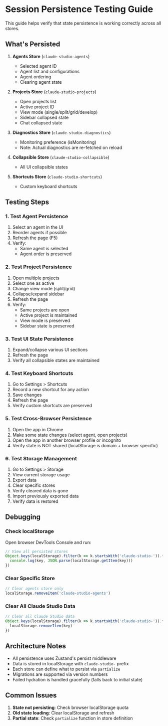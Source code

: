 # Session Persistence Testing Guide

This guide helps verify that state persistence is working correctly across all stores.

## What's Persisted

1. **Agents Store** (`claude-studio-agents`)
   - Selected agent ID
   - Agent list and configurations
   - Agent ordering
   - Clearing agent state

2. **Projects Store** (`claude-studio-projects`)
   - Open projects list
   - Active project ID
   - View mode (single/split/grid/develop)
   - Sidebar collapsed state
   - Chat collapsed state

3. **Diagnostics Store** (`claude-studio-diagnostics`)
   - Monitoring preference (isMonitoring)
   - Note: Actual diagnostics are re-fetched on reload

4. **Collapsible Store** (`claude-studio-collapsible`)
   - All UI collapsible states

5. **Shortcuts Store** (`claude-studio-shortcuts`)
   - Custom keyboard shortcuts

## Testing Steps

### 1. Test Agent Persistence
1. Select an agent in the UI
2. Reorder agents if possible
3. Refresh the page (F5)
4. Verify:
   - Same agent is selected
   - Agent order is preserved

### 2. Test Project Persistence
1. Open multiple projects
2. Select one as active
3. Change view mode (split/grid)
4. Collapse/expand sidebar
5. Refresh the page
6. Verify:
   - Same projects are open
   - Active project is maintained
   - View mode is preserved
   - Sidebar state is preserved

### 3. Test UI State Persistence
1. Expand/collapse various UI sections
2. Refresh the page
3. Verify all collapsible states are maintained

### 4. Test Keyboard Shortcuts
1. Go to Settings > Shortcuts
2. Record a new shortcut for any action
3. Save changes
4. Refresh the page
5. Verify custom shortcuts are preserved

### 5. Test Cross-Browser Persistence
1. Open the app in Chrome
2. Make some state changes (select agent, open projects)
3. Open the app in another browser profile or incognito
4. Verify state is NOT shared (localStorage is domain + browser specific)

### 6. Test Storage Management
1. Go to Settings > Storage
2. View current storage usage
3. Export data
4. Clear specific stores
5. Verify cleared data is gone
6. Import previously exported data
7. Verify data is restored

## Debugging

### Check localStorage
Open browser DevTools Console and run:
```javascript
// View all persisted stores
Object.keys(localStorage).filter(k => k.startsWith('claude-studio-')).forEach(key => {
  console.log(key, JSON.parse(localStorage.getItem(key)))
})
```

### Clear Specific Store
```javascript
// Clear agents store only
localStorage.removeItem('claude-studio-agents')
```

### Clear All Claude Studio Data
```javascript
// Clear all Claude Studio data
Object.keys(localStorage).filter(k => k.startsWith('claude-studio-')).forEach(key => {
  localStorage.removeItem(key)
})
```

## Architecture Notes

- All persistence uses Zustand's persist middleware
- Data is stored in localStorage with `claude-studio-` prefix
- Each store can define what to persist via `partialize`
- Migrations are supported via version numbers
- Failed hydration is handled gracefully (falls back to initial state)

## Common Issues

1. **State not persisting**: Check browser localStorage quota
2. **Old state loading**: Clear localStorage and refresh
3. **Partial state**: Check `partialize` function in store definition